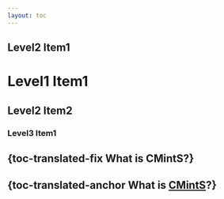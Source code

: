 ```yaml
---
layout: toc
---
```


## Level2 Item1

# Level1 Item1

## Level2 Item2

### Level3 Item1

## {toc-translated-fix What is <fix>CMintS</fix>?}

## {toc-translated-anchor What is <a href="https://cmints.io">CMintS</a>?}
